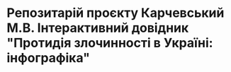 # Репозитарій проєкту Карчевський М.В. Інтерактивний довідник "Протидія злочинності в Україні: інфографіка"
